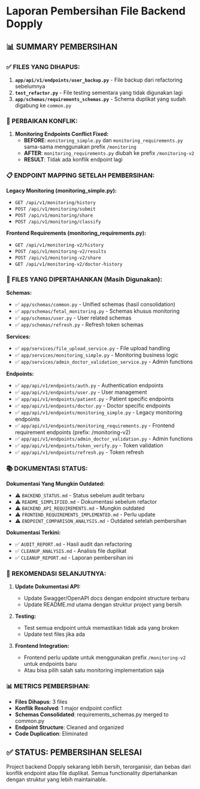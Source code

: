 # Laporan Pembersihan File Backend Dopply

## 📊 SUMMARY PEMBERSIHAN

### ✅ FILES YANG DIHAPUS:

1. **`app/api/v1/endpoints/user_backup.py`** - File backup dari refactoring sebelumnya
2. **`test_refactor.py`** - File testing sementara yang tidak digunakan lagi  
3. **`app/schemas/requirements_schemas.py`** - Schema duplikat yang sudah digabung ke `common.py`

### 🔧 PERBAIKAN KONFLIK:

1. **Monitoring Endpoints Conflict Fixed:**
   - **BEFORE**: `monitoring_simple.py` dan `monitoring_requirements.py` sama-sama menggunakan prefix `/monitoring`
   - **AFTER**: `monitoring_requirements.py` diubah ke prefix `/monitoring-v2`
   - **RESULT**: Tidak ada konflik endpoint lagi

### 📋 ENDPOINT MAPPING SETELAH PEMBERSIHAN:

**Legacy Monitoring (monitoring_simple.py):**
- `GET /api/v1/monitoring/history`
- `POST /api/v1/monitoring/submit` 
- `POST /api/v1/monitoring/share`
- `POST /api/v1/monitoring/classify`

**Frontend Requirements (monitoring_requirements.py):**
- `GET /api/v1/monitoring-v2/history`
- `POST /api/v1/monitoring-v2/results`
- `POST /api/v1/monitoring-v2/share`
- `GET /api/v1/monitoring-v2/doctor-history`

### 🧹 FILES YANG DIPERTAHANKAN (Masih Digunakan):

**Schemas:**
- ✅ `app/schemas/common.py` - Unified schemas (hasil consolidation)
- ✅ `app/schemas/fetal_monitoring.py` - Schemas khusus monitoring 
- ✅ `app/schemas/user.py` - User related schemas
- ✅ `app/schemas/refresh.py` - Refresh token schemas

**Services:**  
- ✅ `app/services/file_upload_service.py` - File upload handling
- ✅ `app/services/monitoring_simple.py` - Monitoring business logic
- ✅ `app/services/admin_doctor_validation_service.py` - Admin functions

**Endpoints:**
- ✅ `app/api/v1/endpoints/auth.py` - Authentication endpoints
- ✅ `app/api/v1/endpoints/user.py` - User management  
- ✅ `app/api/v1/endpoints/patient.py` - Patient specific endpoints
- ✅ `app/api/v1/endpoints/doctor.py` - Doctor specific endpoints
- ✅ `app/api/v1/endpoints/monitoring_simple.py` - Legacy monitoring endpoints
- ✅ `app/api/v1/endpoints/monitoring_requirements.py` - Frontend requirement endpoints (prefix: /monitoring-v2)
- ✅ `app/api/v1/endpoints/admin_doctor_validation.py` - Admin functions
- ✅ `app/api/v1/endpoints/token_verify.py` - Token validation
- ✅ `app/api/v1/endpoints/refresh.py` - Token refresh

### 📚 DOKUMENTASI STATUS:

**Dokumentasi Yang Mungkin Outdated:**
- ⚠️ `BACKEND_STATUS.md` - Status sebelum audit terbaru
- ⚠️ `README_SIMPLIFIED.md` - Dokumentasi sebelum refactor
- ⚠️ `BACKEND_API_REQUIREMENTS.md` - Mungkin outdated  
- ⚠️ `FRONTEND_REQUIREMENTS_IMPLEMENTED.md` - Perlu update
- ⚠️ `ENDPOINT_COMPARISON_ANALYSIS.md` - Outdated setelah pembersihan

**Dokumentasi Terkini:**
- ✅ `AUDIT_REPORT.md` - Hasil audit dan refactoring 
- ✅ `CLEANUP_ANALYSIS.md` - Analisis file duplikat
- ✅ `CLEANUP_REPORT.md` - Laporan pembersihan ini

### 🎯 REKOMENDASI SELANJUTNYA:

1. **Update Dokumentasi API:**
   - Update Swagger/OpenAPI docs dengan endpoint structure terbaru
   - Update README.md utama dengan struktur project yang bersih

2. **Testing:**
   - Test semua endpoint untuk memastikan tidak ada yang broken
   - Update test files jika ada

3. **Frontend Integration:**
   - Frontend perlu update untuk menggunakan prefix `/monitoring-v2` untuk endpoints baru
   - Atau bisa pilih salah satu monitoring implementation saja

### 📊 METRICS PEMBERSIHAN:

- **Files Dihapus**: 3 files
- **Konflik Resolved**: 1 major endpoint conflict  
- **Schemas Consolidated**: requirements_schemas.py merged to common.py
- **Endpoint Structure**: Cleaned and organized
- **Code Duplication**: Eliminated

## ✅ STATUS: PEMBERSIHAN SELESAI

Project backend Dopply sekarang lebih bersih, terorganisir, dan bebas dari konflik endpoint atau file duplikat. Semua functionality dipertahankan dengan struktur yang lebih maintainable.